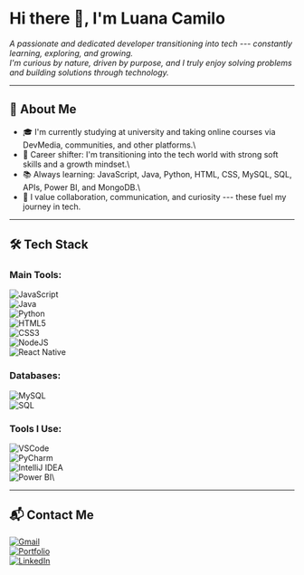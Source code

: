 # Hi there 👋, I'm Luana Camilo

*A passionate and dedicated developer transitioning into tech ---
constantly learning, exploring, and growing.\
I'm curious by nature, driven by purpose, and I truly enjoy solving
problems and building solutions through technology.*

------------------------------------------------------------------------

## 🧠 About Me

-   🎓 I'm currently studying at university and taking online courses
    via DevMedia, communities, and other platforms.\
-   🔄 Career shifter: I'm transitioning into the tech world with strong
    soft skills and a growth mindset.\
-   📚 Always learning: JavaScript, Java, Python, HTML, CSS, MySQL, SQL,
    APIs, Power BI, and MongoDB.\
-   🤝 I value collaboration, communication, and curiosity --- these
    fuel my journey in tech.

------------------------------------------------------------------------

## 🛠 Tech Stack

### Main Tools:

![JavaScript](https://img.shields.io/badge/JavaScript-F7DF1E?style=flat&logo=javascript&logoColor=black)\
![Java](https://img.shields.io/badge/Java-ED8B00?style=flat&logo=openjdk&logoColor=white)\
![Python](https://img.shields.io/badge/Python-3776AB?style=flat&logo=python&logoColor=white)\
![HTML5](https://img.shields.io/badge/HTML5-E34F26?style=flat&logo=html5&logoColor=white)\
![CSS3](https://img.shields.io/badge/CSS3-1572B6?style=flat&logo=css3&logoColor=white)\
![NodeJS](https://img.shields.io/badge/Node.js-339933?style=flat&logo=node.js&logoColor=white)\
![React
Native](https://img.shields.io/badge/React_Native-20232A?style=flat&logo=react&logoColor=61DAFB)

### Databases:

![MySQL](https://img.shields.io/badge/MySQL-4479A1?style=flat&logo=mysql&logoColor=white)\
![SQL](https://img.shields.io/badge/SQL-003B57?style=flat&logo=database&logoColor=white)


### Tools I Use:

![VSCode](https://img.shields.io/badge/Visual_Studio_Code-0078D4?style=flat&logo=visual-studio-code&logoColor=white)\
![PyCharm](https://img.shields.io/badge/PyCharm-000000?style=flat&logo=pycharm&logoColor=white)\
![IntelliJ
IDEA](https://img.shields.io/badge/IntelliJ_IDEA-000000?style=flat&logo=intellij-idea&logoColor=white)\
![Power
BI](https://img.shields.io/badge/Power_BI-F2C811?style=flat&logo=power-bi&logoColor=black)\



------------------------------------------------------------------------

## 📬 Contact Me

[![Gmail](https://img.shields.io/badge/Gmail-D14836?style=flat&logo=gmail&logoColor=white)]()\
[![Portfolio](https://img.shields.io/badge/Portfólio-000000?style=flat&logo=firefox&logoColor=white)]()\
[![LinkedIn](https://img.shields.io/badge/LinkedIn-0A66C2?style=flat&logo=linkedin&logoColor=white)]()
